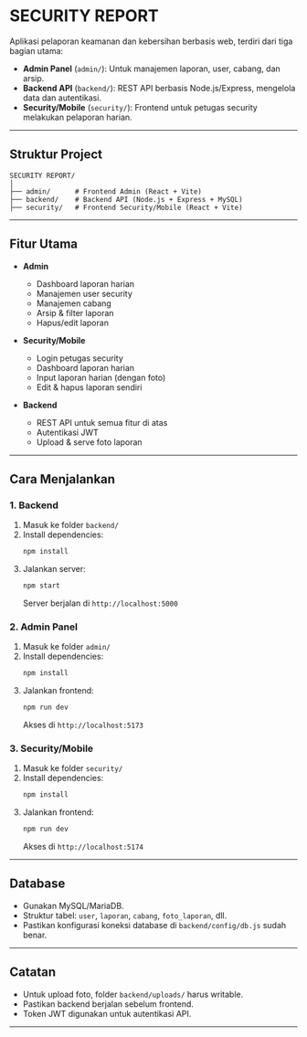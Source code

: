 # SECURITY REPORT

Aplikasi pelaporan keamanan dan kebersihan berbasis web, terdiri dari tiga bagian utama:
- **Admin Panel** (`admin/`): Untuk manajemen laporan, user, cabang, dan arsip.
- **Backend API** (`backend/`): REST API berbasis Node.js/Express, mengelola data dan autentikasi.
- **Security/Mobile** (`security/`): Frontend untuk petugas security melakukan pelaporan harian.

---

## Struktur Project

```
SECURITY REPORT/
│
├── admin/      # Frontend Admin (React + Vite)
├── backend/    # Backend API (Node.js + Express + MySQL)
├── security/   # Frontend Security/Mobile (React + Vite)
```

---

## Fitur Utama

- **Admin**
  - Dashboard laporan harian
  - Manajemen user security
  - Manajemen cabang
  - Arsip & filter laporan
  - Hapus/edit laporan

- **Security/Mobile**
  - Login petugas security
  - Dashboard laporan harian
  - Input laporan harian (dengan foto)
  - Edit & hapus laporan sendiri

- **Backend**
  - REST API untuk semua fitur di atas
  - Autentikasi JWT
  - Upload & serve foto laporan

---

## Cara Menjalankan

### 1. Backend

1. Masuk ke folder `backend/`
2. Install dependencies:
   ```sh
   npm install
   ```
3. Jalankan server:
   ```sh
   npm start
   ```
   Server berjalan di `http://localhost:5000`

### 2. Admin Panel

1. Masuk ke folder `admin/`
2. Install dependencies:
   ```sh
   npm install
   ```
3. Jalankan frontend:
   ```sh
   npm run dev
   ```
   Akses di `http://localhost:5173`

### 3. Security/Mobile

1. Masuk ke folder `security/`
2. Install dependencies:
   ```sh
   npm install
   ```
3. Jalankan frontend:
   ```sh
   npm run dev
   ```
   Akses di `http://localhost:5174`

---

## Database

- Gunakan MySQL/MariaDB.
- Struktur tabel: `user`, `laporan`, `cabang`, `foto_laporan`, dll.
- Pastikan konfigurasi koneksi database di `backend/config/db.js` sudah benar.

---

## Catatan

- Untuk upload foto, folder `backend/uploads/` harus writable.
- Pastikan backend berjalan sebelum frontend.
- Token JWT digunakan untuk autentikasi API.

---